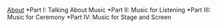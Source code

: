 [About](about.md)
*Part I: Talking About Music
*Part II:  Music for Listening
*Part III: Music for Ceremony
*Part IV: Music for Stage and Screen
